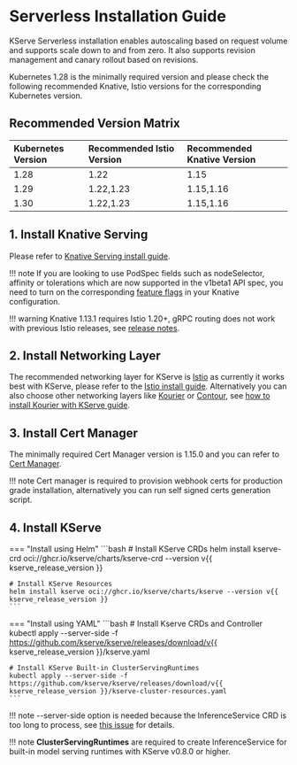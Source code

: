 # Serverless Installation Guide
KServe Serverless installation enables autoscaling based on request volume and supports scale down to and from zero. It also supports revision management
and canary rollout based on revisions.

Kubernetes 1.28 is the minimally required version and please check the following recommended Knative, Istio versions for the corresponding
Kubernetes version.

## Recommended Version Matrix
| Kubernetes Version | Recommended Istio Version | Recommended Knative Version |
|:-------------------|:--------------------------|:----------------------------|
| 1.28               | 1.22                      | 1.15                        |
| 1.29               | 1.22,1.23                 | 1.15,1.16                   |
| 1.30               | 1.22,1.23                 | 1.15,1.16                   |

## 1. Install Knative Serving
Please refer to [Knative Serving install guide](https://knative.dev/docs/admin/install/serving/install-serving-with-yaml/).

!!! note
    If you are looking to use PodSpec fields such as nodeSelector, affinity or tolerations which are now supported in the v1beta1 API spec, 
    you need to turn on the corresponding [feature flags](https://knative.dev/docs/admin/serving/feature-flags) in your Knative configuration.
    
!!! warning
    Knative 1.13.1 requires Istio 1.20+, gRPC routing does not work with previous Istio releases, see [release notes](https://github.com/knative/serving/releases/tag/knative-v1.13.1).

## 2. Install Networking Layer
The recommended networking layer for KServe is [Istio](https://istio.io/) as currently it works best with KServe, please refer to the [Istio install guide](https://knative.dev/docs/admin/install/installing-istio).
Alternatively you can also choose other networking layers like [Kourier](https://github.com/knative-sandbox/net-kourier) or [Contour](https://projectcontour.io/), see [how to install Kourier with KServe guide](./kourier_networking/README.md).

## 3. Install Cert Manager
The minimally required Cert Manager version is 1.15.0 and you can refer to [Cert Manager](https://cert-manager.io/docs/installation/).

!!! note
    Cert manager is required to provision webhook certs for production grade installation, alternatively you can run self signed certs generation script.
    
## 4. Install KServe

=== "Install using Helm"
    ```bash
    # Install KServe CRDs
    helm install kserve-crd oci://ghcr.io/kserve/charts/kserve-crd --version v{{ kserve_release_version }}
    
    # Install KServe Resources
    helm install kserve oci://ghcr.io/kserve/charts/kserve --version v{{ kserve_release_version }}
    ```
    
=== "Install using YAML"
    ```bash
    # Install Kserve CRDs and Controller
    kubectl apply --server-side -f https://github.com/kserve/kserve/releases/download/v{{  kserve_release_version }}/kserve.yaml
    
    # Install KServe Built-in ClusterServingRuntimes
    kubectl apply --server-side -f https://github.com/kserve/kserve/releases/download/v{{ kserve_release_version }}/kserve-cluster-resources.yaml
    ```
!!! note
    --server-side option is needed because the InferenceService CRD is too long to process, see [this issue](https://github.com/kserve/kserve/issues/3487) for details.

!!! note
    **ClusterServingRuntimes** are required to create InferenceService for built-in model serving runtimes with KServe v0.8.0 or higher.
